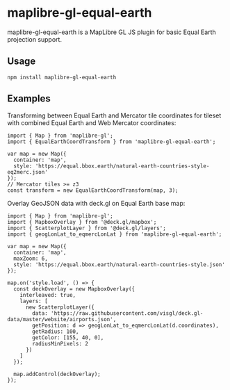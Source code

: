 # maplibre-gl-equal-earth

maplibre-gl-equal-earth is a MapLibre GL JS plugin for basic Equal Earth projection support.

## Usage

```
npm install maplibre-gl-equal-earth
```

## Examples

Transforming between Equal Earth and Mercator tile coordinates for
tileset with combined Equal Earth and Web Mercator coordinates:


```
import { Map } from 'maplibre-gl';
import { EqualEarthCoordTransform } from 'maplibre-gl-equal-earth';

var map = new Map({
  container: 'map',
  style: 'https://equal.bbox.earth/natural-earth-countries-style-eq2merc.json'
});
// Mercator tiles >= z3
const transform = new EqualEarthCoordTransform(map, 3);
```

Overlay GeoJSON data with deck.gl on Equal Earth base map:

```
import { Map } from 'maplibre-gl';
import { MapboxOverlay } from '@deck.gl/mapbox';
import { ScatterplotLayer } from '@deck.gl/layers';
import { geogLonLat_to_eqmercLonLat } from 'maplibre-gl-equal-earth';

var map = new Map({
  container: 'map',
  maxZoom: 6,
  style: 'https://equal.bbox.earth/natural-earth-countries-style.json'
});

map.on('style.load', () => {
  const deckOverlay = new MapboxOverlay({
    interleaved: true,
    layers: [
      new ScatterplotLayer({
        data: 'https://raw.githubusercontent.com/visgl/deck.gl-data/master/website/airports.json',
        getPosition: d => geogLonLat_to_eqmercLonLat(d.coordinates),
        getRadius: 100,
        getColor: [155, 40, 0],
        radiusMinPixels: 2
      })
    ]
  });

  map.addControl(deckOverlay);
});
```
